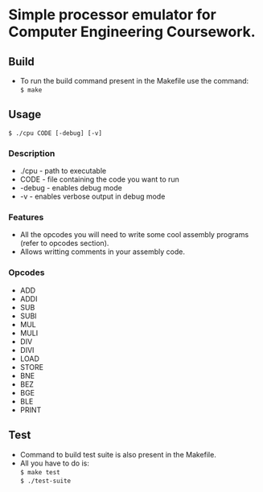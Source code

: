 # Simple processor emulator for Computer Engineering Coursework.

## Build

- To run the build command present in the Makefile use the command:  
`$ make`

##  Usage

`$ ./cpu CODE [-debug] [-v]`

### Description
- ./cpu - path to executable
- CODE - file containing the code you want to run
- -debug - enables debug mode
- -v - enables verbose output in debug mode

### Features
- All the opcodes you will need to write some cool assembly programs (refer to opcodes section).
- Allows writting comments in your assembly code.

### Opcodes

- ADD
- ADDI
- SUB
- SUBI
- MUL
- MULI
- DIV
- DIVI
- LOAD
- STORE
- BNE
- BEZ
- BGE
- BLE
- PRINT

## Test

- Command to build test suite is also present in the Makefile.
- All you have to do is:  
`$ make test`  
`$ ./test-suite`